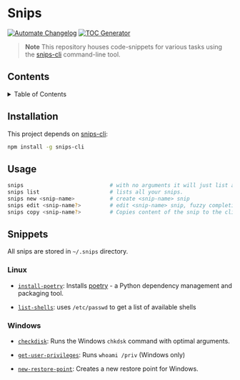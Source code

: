 [CHANGELOG]: ./CHANGELOG.md

# Snips

<!-- Badges:Begin -->
[![Automate Changelog](https://github.com/jimbrig/snips/actions/workflows/changelog.yml/badge.svg)](https://github.com/jimbrig/snips/actions/workflows/changelog.yml)
[![TOC Generator](https://github.com/jimbrig/snips/actions/workflows/toc.yml/badge.svg)](https://github.com/jimbrig/snips/actions/workflows/toc.yml)
<!-- Badges:End -->

> **Note** This repository houses code-snippets for various tasks using the [snips-cli](https://github.com/srijanshetty/snips) command-line tool.

## Contents

<details>
<summary>Table of Contents</summary>

<!-- START doctoc generated TOC please keep comment here to allow auto update -->
<!-- DON'T EDIT THIS SECTION, INSTEAD RE-RUN doctoc TO UPDATE -->

- [Installation](#installation)
- [Usage](#usage)
- [Snippets](#snippets)
  - [Linux](#linux)
  - [Windows](#windows)

<!-- END doctoc generated TOC please keep comment here to allow auto update -->

</details>

## Installation

This project depends on [snips-cli](https://github.com/srijanshetty/snips):

```bash
npm install -g snips-cli
```

## Usage

```bash
snips                           # with no arguments it will just list all your snips.
snips list                      # lists all your snips.
snips new <snip-name>           # create <snip-name> snip
snips edit <snip-name?>         # edit <snip-name> snip, fuzzy completion if snip-name is skipped
snips copy <snip-name?>         # Copies content of the snip to the clipboard, fuzzy completion if snip-name is skipped
```

## Snippets

All snips are stored in `~/.snips` directory. 

### Linux

- [`install-poetry`](linux/install-poetry): Installs [poetry](https://python-poetry.org/) - a Python dependency management and packaging tool.

- [`list-shells`](linux/list-shells): uses `/etc/passwd` to get a list of available shells

### Windows

- [`checkdisk`](windows/checkdisk): Runs the Windows `chkdsk` command with optimal arguments.

- [`get-user-privileges`](windows/get-user-privileges): Runs `whoami /priv` (Windows only)

- [`new-restore-point`](windows/new-restore-point): Creates a new restore point for Windows.
